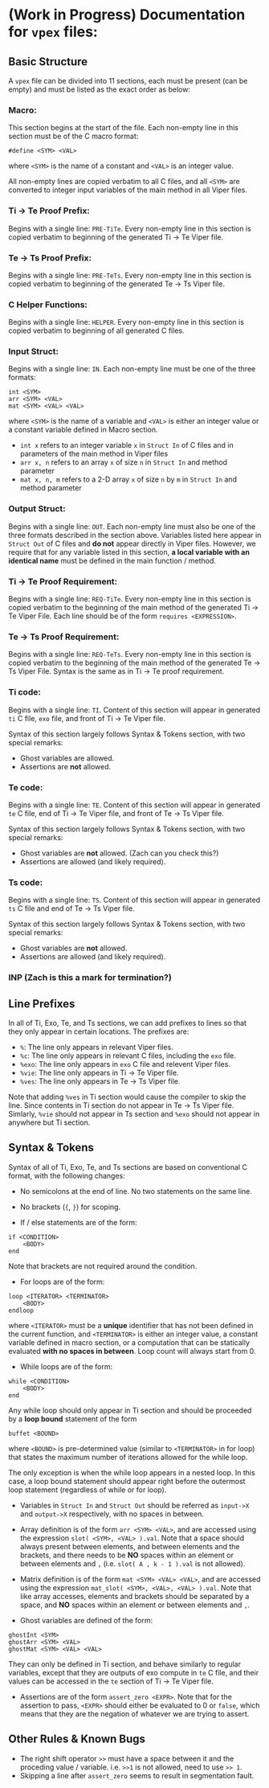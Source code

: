 # (Work in Progress) Documentation for `vpex` files:

## Basic Structure
A `vpex` file can be divided into 11 sections, each must be present (can be empty) and must be listed as the exact order as below:

### Macro:
This section begins at the start of the file. Each non-empty line in this section must be of the C macro format:
```
#define <SYM> <VAL>
```
where `<SYM>` is the name of a constant and `<VAL>` is an integer value.

All non-empty lines are copied verbatim to all C files, and all `<SYM>` are converted to integer input variables of the main method in all Viper files.

### Ti &rarr; Te Proof Prefix:
Begins with a single line: `PRE-TiTe`. Every non-empty line in this section is copied verbatim to beginning of the generated Ti &rarr; Te Viper file.

### Te &rarr; Ts Proof Prefix:
Begins with a single line: `PRE-TeTs`. Every non-empty line in this section is copied verbatim to beginning of the generated Te &rarr; Ts Viper file.

### C Helper Functions:
Begins with a single line: `HELPER`. Every non-empty line in this section is copied verbatim to beginning of all generated C files.


### Input Struct:
Begins with a single line: `IN`. Each non-empty line must be one of the three formats:
```
int <SYM>
arr <SYM> <VAL>
mat <SYM> <VAL> <VAL>
```
where `<SYM>` is the name of a variable and `<VAL>` is either an integer value or a constant variable defined in Macro section.
* `int x` refers to an integer variable `x` in `Struct In` of C files and in parameters of the main method in Viper files
* `arr x, n` refers to an array `x` of size `n` in `Struct In` and method parameter
* `mat x, n, m` refers to a 2-D array `x` of size `n` by `m` in `Struct In` and method parameter

### Output Struct:
Begins with a single line: `OUT`. Each non-empty line must also be one of the three formats described in the section above. Variables listed here appear in `Struct Out` of C files and **do not** appear directly in Viper files. However, we require that for any variable listed in this section, **a local variable with an identical name** must be defined in the main function / method.

### Ti &rarr; Te Proof Requirement:
Begins with a single line: `REQ-TiTe`. Every non-empty line in this section is copied verbatim to the beginning of the main method of the generated Ti &rarr; Te Viper File. Each line should be of the form `requires <EXPRESSION>`.

### Te &rarr; Ts Proof Requirement:
Begins with a single line: `REQ-TeTs`. Every non-empty line in this section is copied verbatim to the beginning of the main method of the generated Te &rarr; Ts Viper File. Syntax is the same as in Ti &rarr; Te proof requirement.

### Ti code:
Begins with a single line: `TI`. Content of this section will appear in generated `ti` C file, `exo` file, and front of Ti &rarr; Te Viper file.

Syntax of this section largely follows Syntax & Tokens section, with two special remarks:
* Ghost variables are allowed.
* Assertions are **not** allowed.

### Te code:
Begins with a single line: `TE`. Content of this section will appear in generated `te` C file, end of Ti &rarr; Te Viper file, and front of Te &rarr; Ts Viper file.

Syntax of this section largely follows Syntax & Tokens section, with two special remarks:
* Ghost variables are **not** allowed. (Zach can you check this?)
* Assertions are allowed (and likely required).

### Ts code:
Begins with a single line: `TS`. Content of this section will appear in generated `ts` C file and end of Te &rarr; Ts Viper file.

Syntax of this section largely follows Syntax & Tokens section, with two special remarks:
* Ghost variables are **not** allowed.
* Assertions are allowed (and likely required).

### INP (Zach is this a mark for termination?)

## Line Prefixes
In all of Ti, Exo, Te, and Ts sections, we can add prefixes to lines so that they only appear in certain locations. The prefixes are:
* `%`: The line only appears in relevant Viper files.
* `%c`: The line only appears in relevant C files, including the `exo` file.
* `%exo`: The line only appears in `exo` C file and relevent Viper files.
* `%vie`: The line only appears in Ti &rarr; Te Viper file.
* `%ves`: The line only appears in Te &rarr; Ts Viper file.

Note that adding `%ves` in Ti section would cause the compiler to skip the line. Since contents in Ti section do not appear in Te &rarr; Ts Viper file. Simlarly, `%vie` should not appear in Ts section and `%exo` should not appear in anywhere but Ti section.

## Syntax & Tokens
Syntax of all of Ti, Exo, Te, and Ts sections are based on conventional C format, with the following changes:
* No semicolons at the end of line. No two statements on the same line.

* No brackets (`{`, `}`) for scoping. 

* If / else statements are of the form:
```
if <CONDITION>
    <BODY>
end
```
Note that brackets are not required around the condition.

* For loops are of the form:
```
loop <ITERATOR> <TERMINATOR>
    <BODY>
endloop
```
where `<ITERATOR>` must be a **unique** identifier that has not been defined in the current function, and `<TERMINATOR>` is either an integer value, a constant variable defined in macro section, or a computation that can be statically evaluated **with
no spaces in between**. Loop count will always start from 0.

* While loops are of the form:
```
while <CONDITION>
    <BODY>
end
```
Any while loop should only appear in Ti section and should be proceeded by a **loop bound** statement of the form
```
buffet <BOUND>
```
where `<BOUND>` is pre-determined value (similar to `<TERMINATOR>` in for loop) that states the maximum number of iterations allowed for the while loop.

The only exception is when the while loop appears in a nested loop. In this case, a loop bound statement should appear right
before the outermost loop statement (regardless of while or for loop).

* Variables in `Struct In` and `Struct Out` should be referred as `input->X` and `output->X` respectively, with no spaces in between.

* Array definition is of the form `arr <SYM> <VAL>`, and are accessed using the expression `slot( <SYM>, <VAL> ).val`. Note that a space should always present between elements, and between elements and the brackets, and there needs to be **NO** spaces within an element or between elements and `,` (i.e. `slot( A , k - 1 ).val` is not allowed).

* Matrix definition is of the form `mat <SYM> <VAL> <VAL>`, and are accessed using the expression `mat_slot( <SYM>, <VAL>, <VAL> ).val`. Note that like array accesses, elements and brackets should be separated by a space, and **NO** spaces within an element or between elements and `,`.

* Ghost variables are defined of the form:
```
ghostInt <SYM>
ghostArr <SYM> <VAL>
ghostMat <SYM> <VAL> <VAL>
```
They can only be defined in Ti section, and behave similarly to regular variables, except that they are outputs of exo compute in `te` C file, and their values can be accessed in the `te` section of Ti &rarr; Te Viper file.

* Assertions are of the form `assert_zero <EXPR>`. Note that for the assertion to pass, `<EXPR>` should either be evaluated to 0 or `false`, which means that they are the negation of whatever we are trying to assert.

## Other Rules & Known Bugs
* The right shift operator `>>` must have a space between it and the proceding value / variable. i.e. `>>1` is not allowed, need to use `>> 1`.
* Skipping a line after `assert_zero` seems to result in segmentation fault.